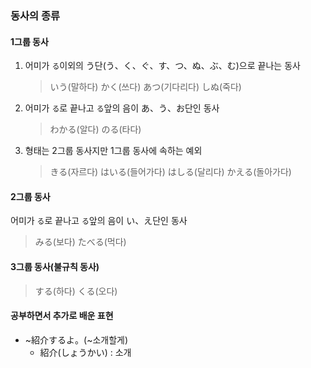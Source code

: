 ### 동사의 종류

#### 1그룹 동사

1. 어미가 `る`이외의 う단(う、く、ぐ、す、つ、ぬ、ぶ、む)으로 끝나는 동사
   > いう(말하다) かく(쓰다)
   > あつ(기다리다) しぬ(죽다)
2. 어미가 `る`로 끝나고 `る`앞의 음이 あ、う、お단인 동사
   > わかる(알다) のる(타다)
3. 형태는 2그룹 동사지만 1그룹 동사에 속하는 예외
   > きる(자르다) はいる(들어가다)
   > はしる(달리다) かえる(돌아가다)

#### 2그룹 동사

어미가 `る`로 끝나고 `る`앞의 음이 い、え단인 동사

> みる(보다) たべる(먹다)

#### 3그룹 동사(불규칙 동사)

> する(하다) くる(오다)

#### 공부하면서 추가로 배운 표현

- ~紹介するよ。(~소개할게)
  - 紹介(しょうかい) : 소개
